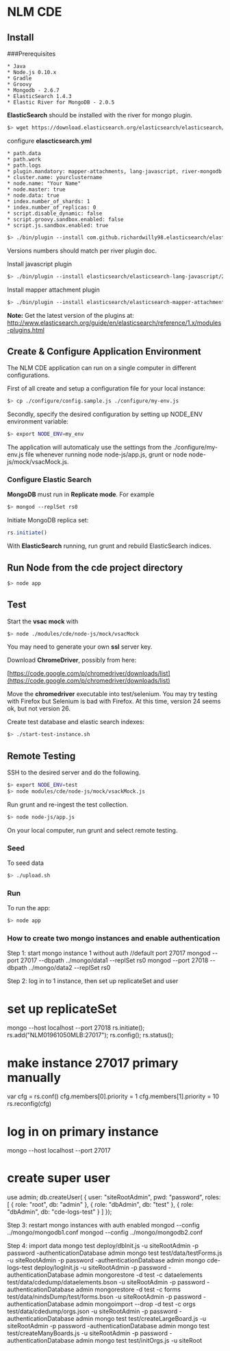 # NLM CDE

## Install

###Prerequisites

    * Java
    * Node.js 0.10.x
    * Gradle
    * Groovy
    * Mongodb - 2.6.7
    * ElasticSearch 1.4.3
    * Elastic River for MongoDB - 2.0.5

**ElasticSearch** should be installed with the river for mongo plugin.

```sh
$> wget https://download.elasticsearch.org/elasticsearch/elasticsearch/elasticsearch-1.4.3.tar.gz
```

configure **elascticsearch.yml** 

    * path.data
    * path.work
    * path.logs
    * plugin.mandatory: mapper-attachments, lang-javascript, river-mongodb
    * cluster.name: yourclustername
    * node.name: "Your Name"
    * node.master: true
    * node.data: true
    * index.number_of_shards: 1
    * index.number_of_replicas: 0
    * script.disable_dynamic: false
    * script.groovy.sandbox.enabled: false
    * script.js.sandbox.enabled: true

```sh
$> ./bin/plugin --install com.github.richardwilly98.elasticsearch/elasticsearch-river-mongodb/2.0.5
```

Versions numbers should match per river plugin doc. 

Install javascript plugin

```sh
$> ./bin/plugin --install elasticsearch/elasticsearch-lang-javascript/2.3.1
```


Install mapper attachment plugin

```sh
$> ./bin/plugin --install elasticsearch/elasticsearch-mapper-attachments/2.4.1
```

**Note:** Get the latest version of the plugins at: http://www.elasticsearch.org/guide/en/elasticsearch/reference/1.x/modules-plugins.html

## Create & Configure Application Environment
The NLM CDE application can run on a single computer in different configurations. 

First of all create and setup a configuration file for your local instance:

```sh
$> cp ./configure/config.sample.js ./configure/my-env.js
```

Secondly, specify the desired configuration by setting up NODE_ENV environment variable:

```sh
$> export NODE_ENV=my_env
```

The application will automaticaly use the settings from the ./configure/my-env.js file whenever running node node-js/app.js, grunt or node node-js/mock/vsacMock.js.


### Configure Elastic Search

**MongoDB** must run in **Replicate mode**. For example

```sh
$> mongod --replSet rs0
```

Initiate MongoDB replica set:

```javascript
rs.initiate()
```

With **ElasticSearch** running, run grunt and rebuild ElasticSearch indices.


## Run Node from the cde project directory

```sh
$> node app
```

## Test

Start the **vsac mock** with 

```sh
$> node ./modules/cde/node-js/mock/vsacMock
```

You may need to generate your own **ssl** server key. 

Download **ChromeDriver**, possibly from here:

[https://code.google.com/p/chromedriver/downloads/list](https://code.google.com/p/chromedriver/downloads/list)


Move the **chromedriver** executable into test/selenium.
You may try testing with Firefox but Selenium is bad with Firefox. At this time, version 24 seems ok, but not version 26.

Create test database and elastic search indexes:

```sh
$> ./start-test-instance.sh
```

## Remote Testing

SSH to the desired server and do the following.

```sh
$> export NODE_ENV=test
$> node modules/cde/node-js/mock/vsackMock.js
```

Run grunt and re-ingest the test collection.

```sh
$> node node-js/app.js
```

On your local computer, run grunt and select remote testing.

### Seed

To seed data

```sh
$> ./upload.sh
```

### Run

To run the app: 

```sh
$> node app
```

### How to create two mongo instances and enable authentication
Step 1: start mongo instance 1 without auth
//default port 27017
mongod --port 27017 --dbpath ../mongo/data1 --replSet rs0
mongod --port 27018 --dbpath ../mongo/data2 --replSet rs0

Step 2: log in to 1 instance, then set up replicateSet and user
# set up replicateSet
mongo --host localhost --port 27018
rs.initiate();
rs.add("NLM01961050MLB:27017");
rs.config();
rs.status();
# make instance 27017 primary manually
var cfg = rs.conf()
cfg.members[0].priority = 1
cfg.members[1].priority = 10
rs.reconfig(cfg)
# log in on primary instance
mongo --host localhost --port 27017
# create super user
use admin;
db.createUser( {
    user: "siteRootAdmin",
    pwd: "password",
    roles: [ { role: "root", db: "admin" },
			{ role: "dbAdmin", db: "test" },
			{ role: "dbAdmin", db: "cde-logs-test" } ]
  });

Step 3: restart mongo instances with auth enabled
mongod --config ../mongo/mongodb1.conf
mongod --config ../mongo/mongodb2.conf

Step 4: import data
mongo test deploy/dbInit.js -u siteRootAdmin -p password -authenticationDatabase admin
mongo test test/data/testForms.js -u siteRootAdmin -p password -authenticationDatabase admin
mongo cde-logs-test deploy/logInit.js -u siteRootAdmin -p password -authenticationDatabase admin
mongorestore -d test -c dataelements test/data/cdedump/dataelements.bson -u siteRootAdmin -p password -authenticationDatabase admin
mongorestore -d test -c forms test/data/nindsDump/test/forms.bson -u siteRootAdmin -p password -authenticationDatabase admin
mongoimport --drop -d test -c orgs test/data/cdedump/orgs.json -u siteRootAdmin -p password -authenticationDatabase admin
mongo test test/createLargeBoard.js -u siteRootAdmin -p password -authenticationDatabase admin
mongo test test/createManyBoards.js -u siteRootAdmin -p password -authenticationDatabase admin
mongo test test/initOrgs.js -u siteRoot

